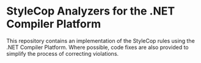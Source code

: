 # StyleCop Analyzers for the .NET Compiler Platform

This repository contains an implementation of the StyleCop rules using the .NET Compiler Platform. Where possible, code fixes are also provided to simplify the process of correcting violations.
